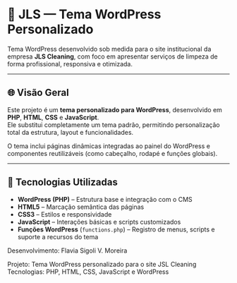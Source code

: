 # 🧼 JLS — Tema WordPress Personalizado

Tema WordPress desenvolvido sob medida para o site institucional da empresa **JLS Cleaning**, com foco em apresentar serviços de limpeza de forma profissional, responsiva e otimizada.

---

## 🌐 Visão Geral

Este projeto é um **tema personalizado para WordPress**, desenvolvido em **PHP**, **HTML**, **CSS** e **JavaScript**.  
Ele substitui completamente um tema padrão, permitindo personalização total da estrutura, layout e funcionalidades.

O tema inclui páginas dinâmicas integradas ao painel do WordPress e componentes reutilizáveis (como cabeçalho, rodapé e funções globais).

---

## 🧩 Tecnologias Utilizadas

- **WordPress (PHP)** – Estrutura base e integração com o CMS  
- **HTML5** – Marcação semântica das páginas  
- **CSS3** – Estilos e responsividade  
- **JavaScript** – Interações básicas e scripts customizados  
- **Funções WordPress** (`functions.php`) – Registro de menus, scripts e suporte a recursos do tema  

Desenvolvimento: Flavia Sigoli V. Moreira

Projeto: Tema WordPress personalizado para o site JSL Cleaning
Tecnologias: PHP, HTML, CSS, JavaScript e WordPress
